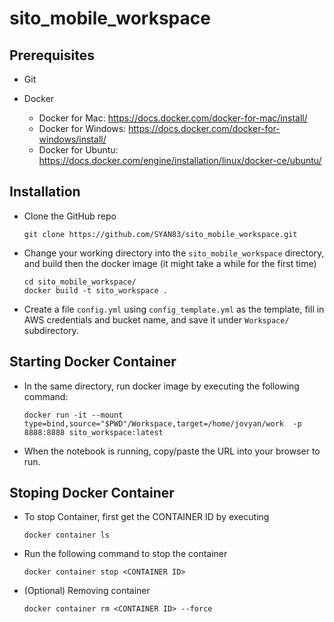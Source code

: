 # sito_mobile_workspace

## Prerequisites

- Git

- Docker
  - Docker for Mac: https://docs.docker.com/docker-for-mac/install/
  - Docker for Windows: https://docs.docker.com/docker-for-windows/install/
  - Docker for Ubuntu: https://docs.docker.com/engine/installation/linux/docker-ce/ubuntu/

## Installation

- Clone the GitHub repo

  ```
  git clone https://github.com/SYAN83/sito_mobile_workspace.git
  ```

- Change your working directory into the `sito_mobile_workspace` directory, and build then the docker image (it might take a while for the first time)

  ```
  cd sito_mobile_workspace/
  docker build -t sito_workspace .
  ```
 
- Create a file `config.yml` using `config_template.yml` as the template, fill in AWS credentials and bucket name, and save it under `Workspace/` subdirectory.

## Starting Docker Container
- In the same directory, run docker image by executing the following command:

  ```
  docker run -it --mount type=bind,source="$PWD"/Workspace,target=/home/jovyan/work  -p 8888:8888 sito_workspace:latest
  ```
 
- When the notebook is running, copy/paste the URL into your browser to run.

## Stoping Docker Container

- To stop Container, first get the CONTAINER ID by executing

  ```
  docker container ls
  ```

- Run the following command to stop the container

  ```
  docker container stop <CONTAINER ID>
  ```
  
- (Optional) Removing container

  ```
  docker container rm <CONTAINER ID> --force
  ```
